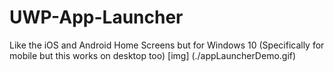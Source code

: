 # UWP-App-Launcher
Like the iOS and Android Home Screens but for Windows 10 (Specifically for mobile but this works on desktop too)
[img] (./appLauncherDemo.gif)
